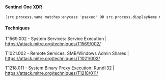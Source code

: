 #### Sentinel One XDR
```
(src.process.name matches:anycase 'psexec' OR src.process.displayName matches:anycase 'psexec' OR file.path matches:anycase 'psexec' OR src.process.image.path matches:anycase 'psexec' OR src.process.cmdline matches:anycase 'psexec') AND (#cmdline matches:anycase 'rundll32' OR tgt.file.path matches:anycase 'rundll32')
```
#### Techniques
T1569.002 - System Services: Service Execution | https://attack.mitre.org/techniques/T1569/002/

T1021.002 - Remote Services: SMB/Windows Admin Shares | https://attack.mitre.org/techniques/T1021/002/

T1218.011 - System Binary Proxy Execution: Rundll32 | https://attack.mitre.org/techniques/T1218/011/
